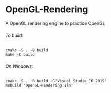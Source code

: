 # OpenGL-Rendering
A OpenGL rendering engine to practice OpenGL

###### To build:
	cmake -S . -B build
	make -C build

###### On Windows:
	cmake -S . -B build -G'Visual Studio 16 2019'
	msbuild 'OpenGL-Rendering.sln'

